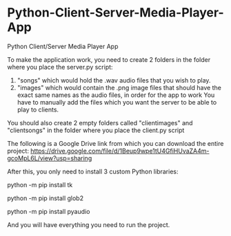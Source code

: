 # Python-Client-Server-Media-Player-App
Python Client/Server Media Player App

To make the application work, you need to create 2 folders in the folder where you place the server.py script:
1. "songs" which would hold the .wav audio files that you wish to play.
2. "images" which would contain the .png image files that should have the exact same names as the audio files, in order for the app to work
You have to manually add the files which you want the server to be able to play to clients.

You should also create 2 empty folders called "clientimages" and "clientsongs" in the folder where you place the client.py script


The following is a Google Drive link from which you can download the entire project:
https://drive.google.com/file/d/1Beup9wpe1tU4GfiHUvaZA4m-gcoMpL6L/view?usp=sharing

After this, you only need to install 3 custom Python libraries:

python -m pip install tk

python -m pip install glob2

python -m pip install pyaudio

And you will have everything you need to run the project.
